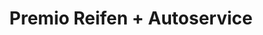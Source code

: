 ---
title: "Premio Reifen + Autoservice"
url: /schmoelln/premio-reifen-autoservice/
shop: Autowerkstatt
---